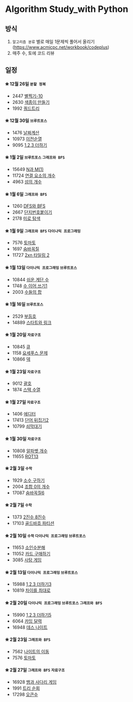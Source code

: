 # Algorithm Study_with Python

## 방식
1. `알고리즘 분류` 별로 매일 1문제씩 풀어서 올리기<br>
(https://www.acmicpc.net/workbook/codeplus)
2. 매주 수, 토에 코드 리뷰

## 일정
#### ✬ 12월 26일 `분할 정복`
  * 2447 [별찍기-10](https://www.acmicpc.net/problem/2447)
  * 2630 [색종이 만들기](https://www.acmicpc.net/problem/2630)
  * 1992 [쿼드트리](https://www.acmicpc.net/problem/1992)

#### ✬ 12월 30일 `브루트포스`
  * 1476 [날짜계산](https://www.acmicpc.net/problem/1476)
  * 10973 [이전순열](https://www.acmicpc.net/problem/10973)
  * 9095 [1,2,3 더하기](https://www.acmicpc.net/problem/9095)

#### ✬ 1월 2일 `브루트포스` `그래프와 BFS`
  * 15649 [N과 M(1)](https://www.acmicpc.net/problem/15649)
  * 11724 [연결 요소의 개수](https://www.acmicpc.net/problem/11724)
  * 4963 [섬의 개수](https://www.acmicpc.net/problem/4963)

#### ✬ 1월 6일 `그래프와 BFS`
  * 1260 [DFS와 BFS](https://www.acmicpc.net/problem/1260)
  * 2667 [단지번호붙이기](https://www.acmicpc.net/problem/2667)
  * 2178 [미로 탐색](https://www.acmicpc.net/problem/2178)
  
#### ✬ 1월 9일 `그래프와 BFS` `다이나믹 프로그래밍`
  * 7576 [토마토](https://www.acmicpc.net/problem/7576)
  * 1697 [숨바꼭질](https://www.acmicpc.net/problem/1697)
  * 11727 [2xn 타일링 2](https://www.acmicpc.net/problem/11727)

#### ✬ 1월 13일 `다이나믹 프로그래밍` `브루트포스`
  * 10844 [쉬운 계단 수](https://www.acmicpc.net/problem/10844)
  * 1748 [수 이어 쓰기1](https://www.acmicpc.net/problem/1748)
  * 2003 [수들의 합](https://www.acmicpc.net/problem/2003)
  
#### ✬ 1월 16일 `브루트포스`
  * 2529 [부등호](https://www.acmicpc.net/problem/2529)
  * 14889 [스타트와 링크](https://www.acmicpc.net/problem/14889)
  
#### ✬ 1월 20일 `자료구조`
  * 10845 [큐](https://www.acmicpc.net/problem/10845)
  * 1158 [요세푸스 문제](https://www.acmicpc.net/problem/1158)
  * 10866 [덱](https://www.acmicpc.net/problem/10866)
  
#### ✬ 1월 23일 `자료구조`
  * 9012 [괄호](https://www.acmicpc.net/problem/9012)
  * 1874 [스택 수열](https://www.acmicpc.net/problem/1874)
  
#### ✬ 1월 27일 `자료구조`
  * 1406 [에디터](https://www.acmicpc.net/problem/1406)
  * 17413 [단어 뒤집기2](https://www.acmicpc.net/problem/17413)
  * 10799 [쇠막대기](https://www.acmicpc.net/problem/10799)

#### ✬ 1월 30일 `자료구조`
  * 10808 [알파벳 개수](https://www.acmicpc.net/problem/10808)
  * 11655 [ROT13](https://www.acmicpc.net/problem/11655)
  
#### ✬ 2월 3일 `수학` 
  * 1929 [소수 구하기](https://www.acmicpc.net/problem/1929)
  * 2004 [조합 0의 개수](https://www.acmicpc.net/problem/2004)
  * 17087 [숨바꼭질6](https://www.acmicpc.net/problem/17087)
  
#### ✬ 2월 7일 `수학`
  * 1373 [2진수 8진수](https://www.acmicpc.net/problem/1373)
  * 17103 [골드바흐 파티션](https://www.acmicpc.net/problem/17103)
  
#### ✬ 2월 10일 `수학` `다이나믹 프로그래밍` `브루트포스`
  * 11653 [소인수분해](https://www.acmicpc.net/problem/11653)
  * 11052 [카드 구매하기](https://www.acmicpc.net/problem/11052)
  * 3085 [사탕 게임](https://www.acmicpc.net/problem/3085)
  
#### ✬ 2월 13일 `다이나믹 프로그래밍` `브루트포스`
  * 15988 [1,2,3 더하기3](https://www.acmicpc.net/problem/15988)
  * 10819 [차이를 최대로](https://www.acmicpc.net/problem/10819)

#### ✬ 2월 20일 `다이나믹 프로그래밍` `브루트포스` `그래프와 BFS`
  * 15990 [1,2,3 더하기5](https://www.acmicpc.net/problem/15990)
  * 6064 [카잉 달력](https://www.acmicpc.net/problem/6064)
  * 16948 [데스 나이트](https://www.acmicpc.net/problem/16948)

#### ✬ 2월 23일 `그래프와 BFS`
  * 7562 [나이트의 이동](https://www.acmicpc.net/problem/7562)
  * 7576 [토마토](https://www.acmicpc.net/problem/7576)

#### ✬ 2월 27일 `그래프와 BFS` `자료구조`
  * 16928 [뱀과 사다리 게임](https://www.acmicpc.net/problem/16928)
  * 1991 [트리 순회](https://www.acmicpc.net/problem/1991)
  * 17298 [오큰수](https://www.acmicpc.net/problem/17298)
